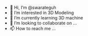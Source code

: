 - 👋 Hi, I’m @swarateguh
- 👀 I’m interested in 3D Modeling
- 🌱 I’m currently learning 3D machine
- 💞️ I’m looking to collaborate on ...
- 📫 How to reach me ...

<!---
repoaitory - https://github.com/swarateguh/WebGL_Warehouse3D.git
main - https://swarateguh.github.io/WebGL_Warehouse3D/
--->
